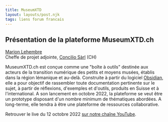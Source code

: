 ```yaml
---
title: MuseumXTD
layout: layouts/post.njk
tags: liens forum francais
---
```

## Présentation de la plateforme MuseumXTD\.ch

[Marion Lehembre](https://www.linkedin.com/in/marion-lehembre910/)  
Cheffe de projet adjointe, [Concilio Sàrl](https://www.concilioltd.com/) (CH)

MuseumXTD.ch est conçue comme une "boîte à outils" destinée aux acteurs de la transition numérique des petits et moyens musées, établis dans la région lémanique et au-delà. Construite à partir du logiciel [Obsidian](https://obsidian.md/), elle a pour objectif de rassembler toute documentation pertinente sur le sujet, à partir de réflexions, d'exemples et d'outils, produits en Suisse et à l'international. 
A son lancement en octobre 2022, la plateforme se veut être un prototype disposant d'un nombre minimum de thématiques abordées. A long-terme, elle tendra à être une plateforme de ressources collaborative.  

   
Retrouver le live du 12 octobre 2022 [sur notre chaîne YouTube](https://www.youtube.com/channel/UCTZJM5WsXDkH8QgMdACUNyw).   